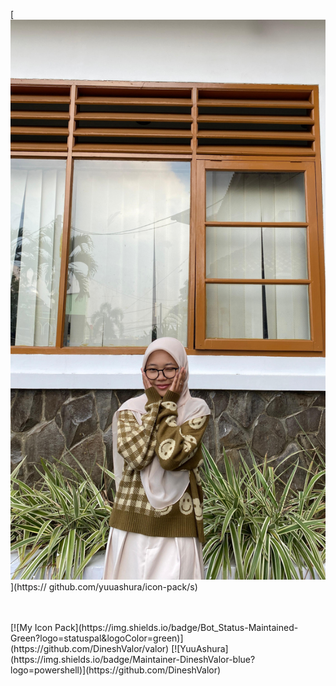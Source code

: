 [![Yuu Icon](bg3.png)](https:// github.com/yuuashura/icon-pack/s)

<br>
<br>
[![My Icon Pack](https://img.shields.io/badge/Bot_Status-Maintained-Green?logo=statuspal&logoColor=green)](https://github.com/DineshValor/valor)
[![YuuAshura](https://img.shields.io/badge/Maintainer-DineshValor-blue?logo=powershell)](https://github.com/DineshValor)

